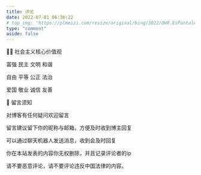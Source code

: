 ```yaml
---
title: 评论
date: 2022-07-01 06:36:22
# top_img: "https://plmeizi.com/resize/original/bing/2022/OHR.EsPantaleu_ZH-CN8612029580_1920x1080.jpg"
type: "comment"
aside: false
---
```

🙆‍♀️ 社会主义核心价值观

富强 民主 文明 和谐

自由 平等 公正 法治

爱国 敬业 诚信 友善


📢 留言须知

对博客有任何疑问欢迎留言

留言建议留下你的昵称与邮箱，方便及时收到博主回复

可以通过聊天机器人发送消息，收到会及时回复

你在本站发表的内容你无权删除，并且记录评论者的ip

请不要恶意评论，请不要评论违反中国法律的内容。

